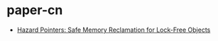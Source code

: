 # paper-cn

* [Hazard Pointers: Safe Memory Reclamation for Lock-Free Objects](./src/hazard%20pointers/hazard%20pointers.md)